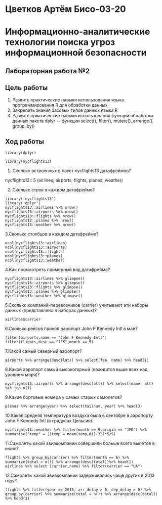 # Цветков Артём Бисо-03-20

# Информационно-аналитические технологии поиска угроз информационной безопасности

## Лабораторная работа №2

## Цель работы

1.  Развить практические навыки использования языка программирования R для обработки данных
2.  Закрепить знания базовых типов данных языка R
3.  Развить пркатические навыки использования функций обработки данных пакета dplyr -- функции select(), filter(), mutate(), arrange(), group_by()

## Ход работы

```{r}
library(dplyr)
```

```{r}
library(nycflights13)
```

1.  Сколько встроенных в пакет nycflights13 датафреймов?

nycflights13:: 5 (airlines, airports, flights, planes, weather)

2.  Сколько строк в каждом датафрейме?

```{r}
library('nycflights13')
library('dplyr')
nycflights13::airlines %>% nrow()
nycflights13::airports %>% nrow()
nycflights13::flights %>% nrow()
nycflights13::planes %>% nrow()
nycflights13::weather %>% nrow()
```

3.Сколько столбцов в каждом датафрейме?

```{r}
ncol(nycflights13::airlines)
ncol(nycflights13::airports)
ncol(nycflights13::flights)
ncol(nycflights13::planes)
ncol(nycflights13::weather)
```

4.Как просмотреть примерный вид датафрейма?

```{r}
nycflights13::airlines %>% glimpse()
nycflights13::airports %>% glimpse()
nycflights13::flights %>% glimpse()
nycflights13::planes %>% glimpse()
nycflights13::weather %>% glimpse()
```

5.Сколько компаний-перевозчиков (carrier) учитывают эти наборы данных (представлено в наборах данных)?

```{r}
airlines$carrier
```

6.Сколько рейсов принял аэропорт John F Kennedy Intl в мае?

```{r}
filter(airports,name == "John F Kennedy Intl")
filter(flights,dest == "JFK",month == 5)
```

7.Какой самый северный аэропорт?

```{r}
airports %>% arrange(desc(lat)) %>% select(faa, name) %>% head(1)
```

8.Какой аэропорт самый высокогорный (находится выше всех над уровнем моря)?

```{r}
nycflights13::airports %>% arrange(desc(alt)) %>% select(name, alt) %>% top_n(1)
```

9.Какие бортовые номера у самых старых самолетов?

```{r}
planes %>% arrange(year) %>% select(tailnum, year) %>% head(3)
```

10.Какая средняя температура воздуха была в сентябре в аэропорту John F Kennedy Intl (в градусах Цельсия).

```{r}
nycflights13::weather %>% filter(month == 9,origin == "JFK") %>% summarise("temp" = ((temp = mean(temp,0))-32)*5/9)
```

11.Самолеты какой авиакомпании совершили больше всего вылетов в июне?

```{r}
flights %>% group_by(carrier) %>% filter(month == 6) %>% summarize(total = n()) %>% arrange(desc(total))%>% head(1)
airlines %>% select (carrier,name) %>% filter(carrier == "UA")
```

12.Самолеты какой авиакомпании задерживались чаще других в 2013 году?

```{r}
flights %>% filter(year == 2013, arr_delay > 0, dep_delay > 0) %>% group_by(carrier) %>% summarize(total = n()) %>% arrange(desc(total)) %>% head(1)
```
